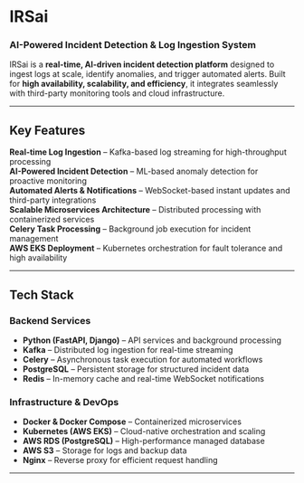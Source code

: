 # IRSai
### **AI-Powered Incident Detection & Log Ingestion System**  

IRSai is a **real-time, AI-driven incident detection platform** designed to ingest logs at scale, identify anomalies, and trigger automated alerts. Built for **high availability, scalability, and efficiency**, it integrates seamlessly with third-party monitoring tools and cloud infrastructure.  

---

## Key Features  
 **Real-time Log Ingestion** – Kafka-based log streaming for high-throughput processing  
 **AI-Powered Incident Detection** – ML-based anomaly detection for proactive monitoring  
 **Automated Alerts & Notifications** – WebSocket-based instant updates and third-party integrations  
 **Scalable Microservices Architecture** – Distributed processing with containerized services  
 **Celery Task Processing** – Background job execution for incident management  
 **AWS EKS Deployment** – Kubernetes orchestration for fault tolerance and high availability  

---

## Tech Stack  

### **Backend Services**  
- **Python (FastAPI, Django)** – API services and background processing  
- **Kafka** – Distributed log ingestion for real-time streaming  
- **Celery** – Asynchronous task execution for automated workflows  
- **PostgreSQL** – Persistent storage for structured incident data  
- **Redis** – In-memory cache and real-time WebSocket notifications  

### **Infrastructure & DevOps**  
- **Docker & Docker Compose** – Containerized microservices  
- **Kubernetes (AWS EKS)** – Cloud-native orchestration and scaling  
- **AWS RDS (PostgreSQL)** – High-performance managed database  
- **AWS S3** – Storage for logs and backup data  
- **Nginx** – Reverse proxy for efficient request handling  

---